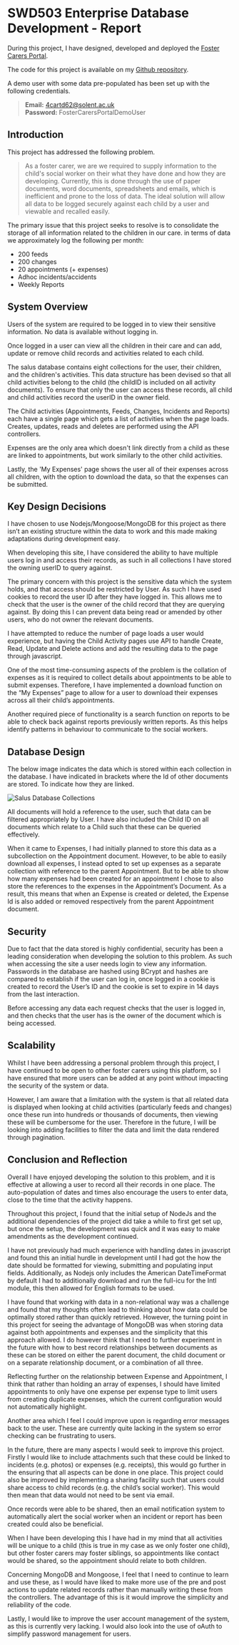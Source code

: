 # SWD503 Enterprise Database Development - Report

During this project, I have designed, developed and deployed the [Foster Carers Portal](https://intense-wildwood-80748.herokuapp.com/).

The code for this project is available on my [Github repository](https://github.com/davidcarter0514/swd503_project/tree/master).

A demo user with some data pre-populated has been set up with the following credentials.<br>
> **Email:** 4cartd62@solent.ac.uk<br>
> **Password:** FosterCarersPortalDemoUser

## Introduction

This project has addressed the following problem.

> As a foster carer, we are we required to supply information to the child's social worker on their what they have done and how they are developing. Currently, this is done through the use of paper documents, word documents, spreadsheets and emails, which is inefficient and prone to the loss of data. The ideal solution will allow all data to be logged securely against each child by a user and viewable and recalled easily.

The primary issue that this project seeks to resolve is to consolidate the storage of all information related to the children in our care. in terms of data we approximately log the following per month:
- 200 feeds
- 200 changes
- 20 appointments (+ expenses)
- Adhoc incidents/accidents
- Weekly Reports 

## System Overview

Users of the system are required to be logged in to view their sensitive information. No data is available without logging in.

Once logged in a user can view all the children in their care and can add, update or remove child records and activities related to each child.

The salus database contains eight collections for the user, their children, and the children's activities. This data structure has been devised so that all child activities belong to the child (the childID is included on all activity documents). To ensure that only the user can access these records, all child and child activities record the userID in the owner field. 

The Child activities (Appointments, Feeds, Changes, Incidents and Reports) each have a single page which gets a list of activities when the page loads. Creates, updates, reads and deletes are performed using the API controllers.

Expenses are the only area which doesn't link directly from a child as these are linked to appointments, but work similarly to the other child activities.

Lastly, the 'My Expenses' page shows the user all of their expenses across all children, with the option to download the data, so that the expenses can be submitted.

## Key Design Decisions
I have chosen to use Nodejs/Mongoose/MongoDB for this project as there isn’t an existing structure within the data to work and this made making adaptations during development easy.

When developing this site, I have considered the ability to have multiple users log in and access their records, as such in all collections I have stored the owning userID to query against.

The primary concern with this project is the sensitive data which the system holds, and that access should be restricted by User. As such I have used cookies to record the user ID after they have logged in. This allows me to check that the user is the owner of the child record that they are querying against. By doing this I can prevent data being read or amended by other users, who do not owner the relevant documents.

I have attempted to reduce the number of page loads a user would experience, but having the Child Activity pages use API to handle Create, Read, Update and Delete actions and add the resulting data to the page through javascript.

One of the most time-consuming aspects of the problem is the collation of expenses as it is required to collect details about appointments to be able to submit expenses. Therefore, I have implemented a download function on the “My Expenses” page to allow for a user to download their expenses across all their child’s appointments.

Another required piece of functionality is a search function on reports to be able to check back against reports previously written reports. As this helps identify patterns in behaviour to communicate to the social workers.

## Database Design
The below image indicates the data which is stored within each collection in the database. I have indicated in brackets where the Id of other documents are stored. To indicate how they are linked.

![Salus Database Collections](report_images/Models.PNG)

All documents will hold a reference to the user, such that data can be filtered appropriately by User. I have also included the Child ID on all documents which relate to a Child such that these can be queried effectively.

When it came to Expenses, I had initially planned to store this data as a subcollection on the Appointment document. However, to be able to easily download all expenses, I instead opted to set up expenses as a separate collection with reference to the parent Appointment. But to be able to show how many expenses had been created for an appointment I chose to also store the references to the expenses in the Appointment’s Document. As a result, this means that when an Expense is created or deleted, the Expense Id is also added or removed respectively from the parent Appointment document.

## Security

Due to fact that the data stored is highly confidential, security has been a leading consideration when developing the solution to this problem. As such when accessing the site a user needs login to view any information. Passwords in the database are hashed using BCrypt and hashes are compared to establish if the user can log in, once logged in a cookie is created to record the User’s ID and the cookie is set to expire in 14 days from the last interaction.

Before accessing any data each request checks that the user is logged in, and then checks that the user has is the owner of the document which is being accessed. 

## Scalability

Whilst I have been addressing a personal problem through this project, I have continued to be open to other foster carers using this platform, so I have ensured that more users can be added at any point without impacting the security of the system or data.

However, I am aware that a limitation with the system is that all related data is displayed when looking at child activities (particularly feeds and changes) once these run into hundreds or thousands of documents, then viewing these will be cumbersome for the user. Therefore in the future, I will be looking into adding facilities to filter the data and limit the data rendered through pagination.

## Conclusion and Reflection

Overall I have enjoyed developing the solution to this problem, and it is effective at allowing a user to record all their records in one place. The auto-population of dates and times also encourage the users to enter data, close to the time that the activity happens.

Throughout this project, I found that the initial setup of NodeJs and the additional dependencies of the project did take a while to first get set up, but once the setup, the development was quick and it was easy to make amendments as the development continued.

I have not previously had much experience with handling dates in javascript and found this an initial hurdle in development until I had got the how the date should be formatted for viewing, submitting and populating input fields. Additionally, as Nodejs  only includes the American DateTimeFormat by default I had to additionally download and run the full-icu for the Intl module, this then allowed for English formats to be used.

I have found that working with data in a non-relational way was a challenge and found that my thoughts often lead to thinking about how data could be optimally stored rather than quickly retrieved. However, the turning point in this project for seeing the advantage of MongoDB was when storing data against both appointments and expenses and the simplicity that this approach allowed. I do however think that I need to further experiment in the future with how to best record relationships between documents as these can be stored on either the parent document, the child document or on a separate relationship document, or a combination of all three.

Reflecting further on the relationship between Expense and Appointment, I think that rather than holding an array of expenses, I should have limited appointments to only have one expense per expense type to limit users from creating duplicate expenses, which the current configuration would not automatically highlight.

Another area which I feel I could improve upon is regarding error messages back to the user. These are currently quite lacking in the system so error checking can be frustrating to users.

In the future, there are many aspects I would seek to improve this project. Firstly I would like to include attachments such that these could be linked to incidents (e.g. photos) or expenses (e.g. receipts), this would go further in the ensuring that all aspects can be done in one place. This project could also be improved by implementing a sharing facility such that users could share access to child records (e.g. the child’s social worker). This would then mean that data would not need to be sent via email.

Once records were able to be shared, then an email notification system to automatically alert the social worker when an incident or report has been created could also be beneficial.

When I have been developing this I have had in my mind that all activities will be unique to a child (this is true in my case as we only foster one child), but other foster carers may foster siblings, so appointments like contact would be shared, so the appointment should relate to both children.

Concerning MongoDB and Mongoose, I feel that I need to continue to learn and use these, as I would have liked to make more use of the pre and post actions to update related records rather than manually writing these from the controllers. The advantage of this is it would improve the simplicity and reliability of the code.

Lastly, I would like to improve the user account management of the system, as this is currently very lacking. I would also look into the use of oAuth to simplify password management for users.

